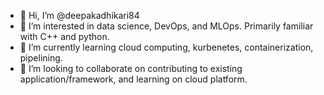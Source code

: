 - 👋 Hi, I’m @deepakadhikari84
- 👀 I’m interested in data science, DevOps, and MLOps.  Primarily familiar with C++ and python.
- 🌱 I’m currently learning cloud computing, kurbenetes, containerization, pipelining.
- 💞️ I’m looking to collaborate on contributing to existing application/framework, and learning on cloud platform.

<!---
deepakadhikari84/deepakadhikari84 is a ✨ special ✨ repository because its `README.md` (this file) appears on your GitHub profile.
You can click the Preview link to take a look at your changes.
--->
